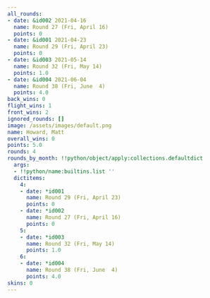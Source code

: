 ```yaml
---
all_rounds:
- date: &id002 2021-04-16
  name: Round 27 (Fri, April 16)
  points: 0
- date: &id001 2021-04-23
  name: Round 29 (Fri, April 23)
  points: 0
- date: &id003 2021-05-14
  name: Round 32 (Fri, May 14)
  points: 1.0
- date: &id004 2021-06-04
  name: Round 38 (Fri, June  4)
  points: 4.0
back_wins: 0
flight_wins: 1
front_wins: 2
ignored_rounds: []
image: /assets/images/default.png
name: Howard, Matt
overall_wins: 0
points: 5.0
rounds: 4
rounds_by_month: !!python/object/apply:collections.defaultdict
  args:
  - !!python/name:builtins.list ''
  dictitems:
    4:
    - date: *id001
      name: Round 29 (Fri, April 23)
      points: 0
    - date: *id002
      name: Round 27 (Fri, April 16)
      points: 0
    5:
    - date: *id003
      name: Round 32 (Fri, May 14)
      points: 1.0
    6:
    - date: *id004
      name: Round 38 (Fri, June  4)
      points: 4.0
skins: 0
---
```

